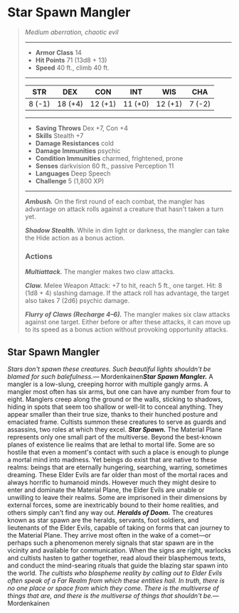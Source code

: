 # Star Spawn Mangler
>*Medium aberration, chaotic evil*
>___
>- **Armor Class** 14
>- **Hit Points** 71 (13d8 + 13)
>- **Speed** 40 ft., climb 40 ft.
>___
>|STR|DEX|CON|INT|WIS|CHA|
>|:---:|:---:|:---:|:---:|:---:|:---:|
>|8 (-1)|18 (+4)|12 (+1)|11 (+0)|12 (+1)|7 (-2)|
>___
>- **Saving Throws** Dex +7, Con +4
>- **Skills** Stealth +7
>- **Damage Resistances** cold
>- **Damage Immunities** psychic
>- **Condition Immunities** charmed, frightened, prone
>- **Senses** darkvision 60 ft., passive Perception 11
>- **Languages** Deep Speech
>- **Challenge** 5 (1,800 XP)
>___
>***Ambush.*** On the first round of each combat, the mangler has advantage on attack rolls against a creature that hasn't taken a turn yet.  
>
>***Shadow Stealth.*** While in dim light or darkness, the mangler can take the Hide action as a bonus action.  
>
>### Actions
>***Multiattack.*** The mangler makes two claw attacks.  
>
>***Claw.*** Melee Weapon Attack: +7 to hit, reach 5 ft., one target. Hit: 8 (1d8 + 4) slashing damage. If the attack roll has advantage, the target also takes 7 (2d6) psychic damage.  
>
>***Flurry of Claws (Recharge 4–6).*** The mangler makes six claw attacks against one target. Either before or after these attacks, it can move up to its speed as a bonus action without provoking opportunity attacks.
## Star Spawn Mangler
*Stars don't spawn these creatures. Such beautiful lights shouldn't be blamed for such balefulness.*— Mordenkainen***Star Spawn Mangler.*** A mangler is a low-slung, creeping horror with multiple gangly arms. A mangler most often has six arms, but one can have any number from four to eight.
Manglers creep along the ground or the walls, sticking to shadows, hiding in spots that seem too shallow or well-lit to conceal anything. They appear smaller than their true size, thanks to their hunched posture and emaciated frame. Cultists summon these creatures to serve as guards and assassins, two roles at which they excel.
***Star Spawn.*** The Material Plane represents only one small part of the multiverse. Beyond the best-known planes of existence lie realms that are lethal to mortal life. Some are so hostile that even a moment's contact with such a place is enough to plunge a mortal mind into madness. Yet beings do exist that are native to these realms: beings that are eternally hungering, searching, warring, sometimes dreaming. These Elder Evils are far older than most of the mortal races and always horrific to humanoid minds.
However much they might desire to enter and dominate the Material Plane, the Elder Evils are unable or unwilling to leave their realms. Some are imprisoned in their dimensions by external forces, some are inextricably bound to their home realities, and others simply can't find any way out.
***Heralds of Doom.*** The creatures known as star spawn are the heralds, servants, foot soldiers, and lieutenants of the Elder Evils, capable of taking on forms that can journey to the Material Plane. They arrive most often in the wake of a comet—or perhaps such a phenomenon merely signals that star spawn are in the vicinity and available for communication. When the signs are right, warlocks and cultists hasten to gather together, read aloud their blasphemous texts, and conduct the mind-searing rituals that guide the blazing star spawn into the world.
*The cultists who blaspheme reality by calling out to Elder Evils often speak of a Far Realm from which these entities hail. In truth, there is no one place or space from which they come. There is the multiverse of things that are, and there is the multiverse of things that shouldn't be.*— Mordenkainen